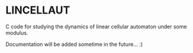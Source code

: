 # LINCELLAUT
C code for studying the dynamics of linear cellular automaton under some modulus.

Documentation will be added sometime in the future... :)
